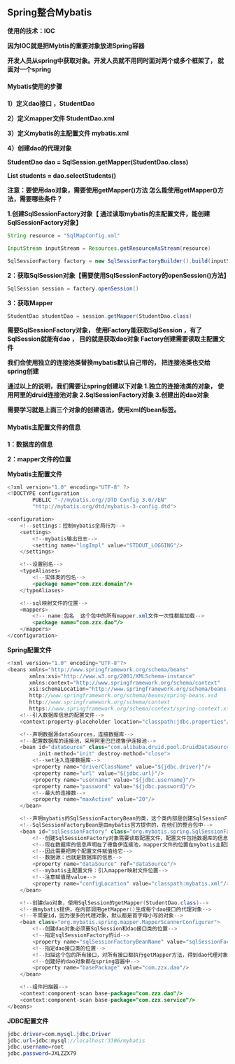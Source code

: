 ## Spring整合Mybatis

**使用的技术：IOC**

**因为IOC就是把Mybtis的重要对象放进Spring容器**

**开发人员从spring中获取对象。开发人员就不用同时面对两个或多个框架了， 就面对一个spring**



#### Mybatis使用的步骤

**1）定义dao接口 ，StudentDao**

**2）定义mapper文件 StudentDao.xml**

**3）定义mybatis的主配置文件 mybatis.xml**

**4）创建dao的代理对象**

**StudentDao dao = SqlSession.getMapper(StudentDao.class)**

**List<Student> students  = dao.selectStudents()**



**注意：要使用dao对象，需要使用getMapper()方法    怎么能使用getMapper()方法，需要哪些条件？**



**1.创建SqlSessionFactory对象【 通过读取mybatis的主配置文件，能创建SqlSessionFactory对象】**

```Java
String resource = "SqlMapConfig.xml"       

InputStream inputStream = Resources.getResourceAsStream(resource)

SqlSessionFactory factory = new SqlSessionFactoryBuilder().build(inputStream)
```

**2：获取SqlSession对象【需要使用SqlSessionFactory的openSession()方法】**

```Java
SqlSession session = factory.openSession()
```

**3：获取Mapper**

```java
StudentDao studentDao = session.getMapper(StudentDao.class) 
```



**需要SqlSessionFactory对象， 使用Factory能获取SqlSession ，有了SqlSession就能有dao ， 目的就是获取dao对象
Factory创建需要读取主配置文件**

**我们会使用独立的连接池类替换mybatis默认自己带的， 把连接池类也交给spring创建**

**通过以上的说明，我们需要让spring创建以下对象
1.独立的连接池类的对象， 使用阿里的druid连接池对象
2.SqlSessionFactory对象
3.创建出的dao对象**

**需要学习就是上面三个对象的创建语法，使用xml的bean标签。**



#### Mybatis主配置文件的信息

**1：数据库的信息**

**2：mapper文件的位置**



**Mybatis主配置文件**

```Java
<?xml version="1.0" encoding="UTF-8" ?>
<!DOCTYPE configuration
        PUBLIC "-//mybatis.org//DTD Config 3.0//EN"
        "http://mybatis.org/dtd/mybatis-3-config.dtd">

<configuration>
    <!--settings：控制mybatis全局行为-->
    <settings>
        <!--mybatis输出日志-->
        <setting name="logImpl" value="STDOUT_LOGGING"/>
    </settings>

    <!--设置别名-->
    <typeAliases>
        <!--实体类的包名-->
        <package name="com.zzx.domain"/>
    </typeAliases>

    <!--sql映射文件的位置-->
    <mappers>
        <!-- name:包名  这个包中的所有mapper.xml文件一次性都能加载-->
        <package name="com.zzx.dao"/>
    </mappers>
</configuration>
```

**Spring配置文件**

```Java
<?xml version="1.0" encoding="UTF-8"?>
<beans xmlns="http://www.springframework.org/schema/beans"
       xmlns:xsi="http://www.w3.org/2001/XMLSchema-instance"
       xmlns:context="http://www.springframework.org/schema/context"
       xsi:schemaLocation="http://www.springframework.org/schema/beans
       http://www.springframework.org/schema/beans/spring-beans.xsd
       http://www.springframework.org/schema/context
       https://www.springframework.org/schema/context/spring-context.xsd">
    <!--引入数据库信息的配置文件-->
    <context:property-placeholder location="classpath:jdbc.properties"/>

    <!--声明数据源dataSources，连接数据库-->
    <!--配置数据库的连接池，采用阿里巴巴德鲁伊连接池-->
    <bean id="dataSource" class="com.alibaba.druid.pool.DruidDataSource"
          init-method="init" destroy-method="close">
        <!--set注入连接数据库-->
        <property name="driverClassName" value="${jdbc.driver}"/>
        <property name="url" value="${jdbc.url}"/>
        <property name="username" value="${jdbc.username}"/>
        <property name="password" value="${jdbc.password}"/>
        <!--最大的连接数-->
        <property name="maxActive" value="20"/>
    </bean>

    <!--声明mybatis的SqlSessionFactoryBean的类，这个类内部是创建SqlSessionFactory的-->
    <!--SqlSessionFactoryBean是由mybatis官方提供的，在他们的整合包中-->
    <bean id="sqlSessionFactory" class="org.mybatis.spring.SqlSessionFactoryBean">
        <!--创建SqlSessionFactory对象需要读取配置文件，配置文件包括数据库的信息和mapper文件位置-->
        <!--现在数据库的信息声明在了德鲁伊连接池，mapper文件的位置在mybatis主配置文件中-->
        <!--因此需要把两个配置文件赋值给它-->
        <!--数据源：也就是数据库的信息-->
        <property name="dataSource" ref="dataSource"/>
        <!--mybatis主配置文件：引入mapper映射文件位置-->
        <!--注意赋值是value-->
        <property name="configLocation" value="classpath:mybatis.xml"/>
    </bean>

    <!--创建dao对象，使用SqlSession的getMapper(StudentDao.class)-->
    <!--由mybatis提供，在内部调用getMapper()生成每个dao接口的代理对象-->
    <!--不需要id，因为很多的代理对象，默认都是首字母小写的对象-->
    <bean class="org.mybatis.spring.mapper.MapperScannerConfigurer">
        <!--创建dao对象必须要SqlSession和dao接口类的位置-->
        <!--指定sqlSessionFactory的id-->
        <property name="sqlSessionFactoryBeanName" value="sqlSessionFactory"/>
        <!--指定dao接口类的位置-->
        <!--扫描这个包的所有接口，对所有接口都执行getMapper方法，得到dao代理对象-->
        <!--创建好的dao对象都在spring容器中-->
        <property name="basePackage" value="com.zzx.dao"/>
    </bean>

    <!--组件扫描器-->
    <context:component-scan base-package="com.zzx.dao"/>
    <context:component-scan base-package="com.zzx.service"/>
</beans>
```

**JDBC配置文件**

```Java
jdbc.driver=com.mysql.jdbc.Driver
jdbc.url=jdbc:mysql://localhost:3306/mybatis
jdbc.username=root
jdbc.password=JXLZZX79
```
